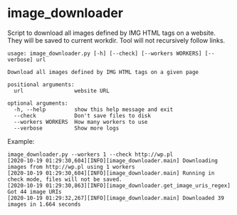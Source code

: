 # image_downloader
Script to download all images defined by IMG HTML tags on a website. They will be saved to current workdir.
Tool will not recursively follow links.

    usage: image_downloader.py [-h] [--check] [--workers WORKERS] [--verbose] url

    Download all images defined by IMG HTML tags on a given page

    positional arguments:
      url                website URL

    optional arguments:
      -h, --help         show this help message and exit
      --check            Don't save files to disk
      --workers WORKERS  How many workers to use
      --verbose          Show more logs


Example:

    image_downloader.py --workers 1 --check http://wp.pl
    [2020-10-19 01:29:30,604][INFO][image_downloader.main] Downloading images from http://wp.pl using 1 workers
    [2020-10-19 01:29:30,604][INFO][image_downloader.main] Running in check mode, files will not be saved.
    [2020-10-19 01:29:30,863][INFO][image_downloader.get_image_uris_regex] Got 44 image URIs
    [2020-10-19 01:29:32,267][INFO][image_downloader.main] Downloaded 39 images in 1.664 seconds
